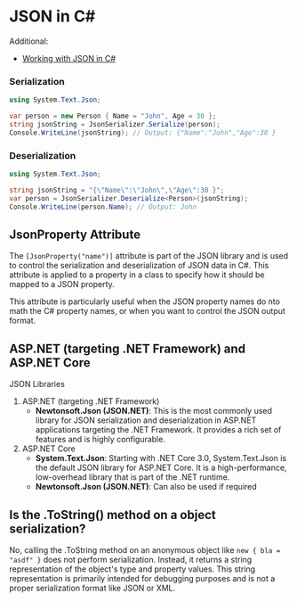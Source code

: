 # JSON in C#

Additional:
* [Working with JSON in C#](./cs_json.md)

### Serialization
```cs
using System.Text.Json;

var person = new Person { Name = "John", Age = 30 };
string jsonString = JsonSerializer.Serialize(person);
Console.WriteLine(jsonString); // Output: {"Name":"John","Age":30 }
```

### Deserialization
```cs
using System.Text.Json;

string jsonString = "{\"Name\":\"John\",\"Age\":30 }";
var person = JsonSerializer.Deserialize<Person>(jsonString);
Console.WriteLine(person.Name); // Output: John
```

## JsonProperty Attribute

The `[JsonProperty("name")]` attribute is part of the JSON library and is used to control the serialization and deserialization of JSON data in C#. This attribute is applied to a property in a class to specify how it should be mapped to a JSON property.

This attribute is particularly useful when the JSON property names do nto math the C# property names, or when you want to control the JSON output format.


## ASP.NET (targeting .NET Framework) and ASP.NET Core
JSON Libraries
1. ASP.NET (targeting .NET Framework)
    * **Newtonsoft.Json (JSON.NET)**: This is the most commonly used library for JSON serialization and deserialization in ASP.NET applications targeting the .NET Framework. It provides a rich set of features and is highly configurable.
2. ASP.NET Core
    * **System.Text.Json**: Starting with .NET Core 3.0, System.Text.Json is the default JSON library for ASP.NET Core. It is a high-performance, low-overhead library that is part of the .NET runtime.
    * **Newtonsoft.Json (JSON.NET)**: Can also be used if required


## Is the .ToString() method on a object serialization?
No, calling the .ToString method on an anonymous object like `new { bla = "asdf" }` does not perform serialization. Instead, it returns a string representation of the object's type and property values. This string representation is primarily intended for debugging purposes and is not a proper serialization format like JSON or XML.
